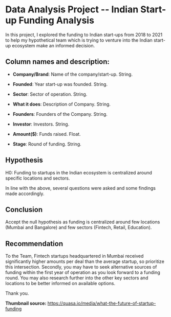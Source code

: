 # Data Analysis Project -- Indian Start-up Funding Analysis

In this project, I explored the funding to Indian start-ups from 2018 to 2021 to help my hypothetical team which is trying to venture into the Indian start-up ecosystem make an informed decision.

## Column names and description:
-   **Company/Brand**: Name of the company/start-up. String.

-   **Founded**: Year start-up was founded. String.

-   **Sector**: Sector of operation. String.

-   **What it does**: Description of Company. String.

-   **Founders**: Founders of the Company. String.

-   **Investor**: Investors. String.

-   **Amount(\$)**: Funds raised. Float.

-   **Stage**: Round of funding. String.

 
## Hypothesis

H0: Funding to startups in the Indian ecosystem is centralized around specific locations and sectors.

In line with the above, several questions were asked and some findings made accordingly.


## Conclusion
Accept the null hypothesis as funding is centralized around few locations (Mumbai and Bangalore) and few sectors (Fintech, Retail, Education).


## Recommendation
To the Team, Fintech startups headquartered in Mumbai received significantly higher amounts per deal than the average startup, so prioritize this intersection. Secondly, you may have to seek alternative sources of funding within the first year of operation as you look forward to a funding round.
You may also research further into the other key sectors and locations to be better informed on available options.

Thank you.

**Thumbnail source:**
https://quasa.io/media/what-the-future-of-startup-funding
